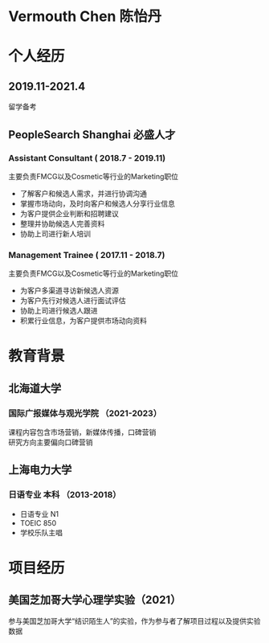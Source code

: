 # Vermouth Chen 陈怡丹

# 个人经历

## 2019.11-2021.4
留学备考

## PeopleSearch Shanghai 必盛人才 
### Assistant Consultant ( 2018.7 - 2019.11)
 主要负责FMCG以及Cosmetic等行业的Marketing职位
- 了解客户和候选人需求，并进行协调沟通
- 掌握市场动向，及时向客户和候选人分享行业信息
- 为客户提供企业判断和招聘建议
- 整理并协助候选人完善资料
- 协助上司进行新人培训


### Management Trainee ( 2017.11 - 2018.7)
主要负责FMCG以及Cosmetic等行业的Marketing职位
- 为客户多渠道寻访新候选人资源
- 为客户先行对候选人进行面试评估
- 协助上司进行候选人跟进
- 积累行业信息，为客户提供市场动向资料

# 教育背景
## 北海道大学
### 国际广报媒体与观光学院 （2021-2023）
课程内容包含市场营销，新媒体传播，口碑营销  
研究方向主要偏向口碑营销

## 上海电力大学
### 日语专业 本科 （2013-2018）
- 日语专业 N1
- TOEIC 850
- 学校乐队主唱

# 项目经历

## 美国芝加哥大学心理学实验（2021）
参与美国芝加哥大学“结识陌生人”的实验，作为参与者了解项目过程以及提供实验数据
